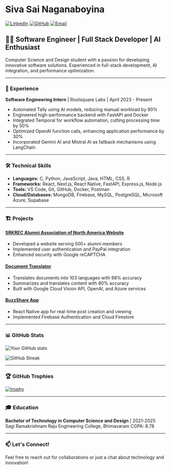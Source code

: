 # Siva Sai Naganaboyina

[![LinkedIn](https://img.shields.io/badge/LinkedIn-Connect-blue)](https://www.linkedin.com/in/siva-sai-naganaboyina-7203b7266)
[![GitHub](https://img.shields.io/badge/GitHub-Follow-181717?logo=github&style=flat-square)](https://github.com/sivasai9849)
[![Email](https://img.shields.io/badge/Email-Contact-red)](mailto:sivasainaganaboyina@gmail.com)

## 👨‍💻 Software Engineer | Full Stack Developer | AI Enthusiast

Computer Science and Design student with a passion for developing innovative software solutions. Experienced in full-stack development, AI integration, and performance optimization.

---

### 🚀 Experience

**Software Engineering Intern** | Rootsquare Labs | April 2023 - Present
- Automated Tally using AI models, reducing manual workload by 90%
- Engineered high-performance backend with FastAPI and Docker
- Integrated Temporal for workflow automation, cutting processing time by 50%
- Optimized OpenAI function calls, enhancing application performance by 30%
- Incorporated Gemini AI and Mistral AI as fallback mechanisms using LangChain

---

### 🛠️ Technical Skills

- **Languages:** C, Python, JavaScript, Java, HTML, CSS, R
- **Frameworks:** React, Next.js, React Native, FastAPI, Express.js, Node.js
- **Tools:** VS Code, Git, GitHub, Docker, Postman
- **Cloud/Databases:** MongoDB, Firebase, MySQL, PostgreSQL, Microsoft Azure, Supabase

---

### 🏗️ Projects

#### [SRKREC Alumni Association of North America Website](https://www.thesaana.org)
- Developed a website serving 500+ alumni members
- Implemented user authentication and PayPal integration
- Enhanced security with Google reCAPTCHA

#### [Document Translator](https://doc-translate.vercel.app/)
- Translates documents into 103 languages with 98% accuracy
- Summarizes and translates content with 80% accuracy
- Built with Google Cloud Vision API, OpenAI, and Azure services

#### [BuzzShare App](https://github.com/sivasai9849/posts-app.git)
- React Native app for real-time post creation and viewing
- Implemented Firebase Authentication and Cloud Firestore

---

### 📊 GitHub Stats

![Your GitHub stats](https://github-readme-stats.vercel.app/api?username=sivasai9849&show_icons=true&theme=radical)

![GitHub Streak](https://github-readme-streak-stats.herokuapp.com/?user=sivasai9849&theme=radical)

---

### 🏆 GitHub Trophies

[![trophy](https://github-profile-trophy.vercel.app/?username=sivasai9849&theme=onedark)](https://github.com/ryo-ma/github-profile-trophy)

---

### 🎓 Education

**Bachelor of Technology in Computer Science and Design** | 2021-2025
Sagi Ramakrishnam Raju Engineering College, Bhimavaram
CGPA: 8.78

---

### 📫 Let's Connect!

Feel free to reach out for collaborations or just a chat about technology and innovation!
